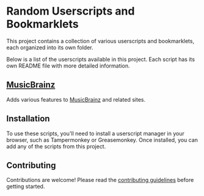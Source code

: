# Random Userscripts and Bookmarklets

This project contains a collection of various userscripts and bookmarklets, each organized into its own folder.

Below is a list of the userscripts available in this project. Each script has its own README file with more detailed information.

## [MusicBrainz](./musicbrainz/README.md)

Adds various features to [MusicBrainz](https://musicbrainz.org/) and related sites.

## Installation

To use these scripts, you'll need to install a userscript manager in your browser, such as Tampermonkey or Greasemonkey. Once installed, you can add any of the scripts from this project.

## Contributing

Contributions are welcome! Please read the [contributing guidelines](./CONTRIBUTING.md) before getting started.
